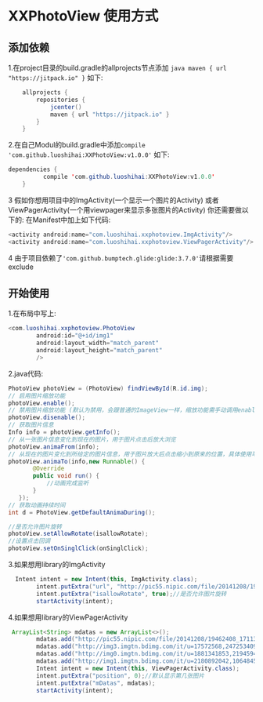 # XXPhotoView 使用方式
##  添加依赖
1.在project目录的build.gradle的allprojects节点添加
```java maven { url "https://jitpack.io" }```
如下:
```java
    allprojects {
        repositories {
            jcenter()
            maven { url "https://jitpack.io" }
        }
    }
```
2.在自己Modul的build.gradle中添加```compile 'com.github.luoshihai:XXPhotoView:v1.0.0'```
如下:
```java
dependencies {
	      compile 'com.github.luoshihai:XXPhotoView:v1.0.0'
	}
```

3 假如你想用项目中的ImgActivity(一个显示一个图片的Activity) 或者ViewPagerActivity(一个用viewpager来显示多张图片的Activity)
你还需要做以下的:
在Manifest中加上如下代码:
```java
<activity android:name="com.luoshihai.xxphotoview.ImgActivity"/>
<activity android:name="com.luoshihai.xxphotoview.ViewPagerActivity"/>
```
4 由于项目依赖了```'com.github.bumptech.glide:glide:3.7.0'```请根据需要exclude

## 开始使用
1.在布局中写上:
```java
<com.luoshihai.xxphotoview.PhotoView
        android:id="@+id/img1"
        android:layout_width="match_parent"
        android:layout_height="match_parent"
        />
 ```
2.java代码:
```java
PhotoView photoView = (PhotoView) findViewById(R.id.img);
// 启用图片缩放功能
photoView.enable();
// 禁用图片缩放功能 (默认为禁用，会跟普通的ImageView一样，缩放功能需手动调用enable()启用)
photoView.disenable();
// 获取图片信息
Info info = photoView.getInfo();
// 从一张图片信息变化到现在的图片，用于图片点击后放大浏览
photoView.animaFrom(info);
// 从现在的图片变化到所给定的图片信息，用于图片放大后点击缩小到原来的位置，具体使用可以参照demo的使用
photoView.animaTo(info,new Runnable() {
       @Override
       public void run() {
           //动画完成监听
       }
   });
// 获取动画持续时间
int d = PhotoView.getDefaultAnimaDuring();

//是否允许图片旋转
photoView.setAllowRotate(isallowRotate);
//设置点击回调
photoView.setOnSinglClick(onSinglClick);
```

3.如果想用library的ImgActivity
```java
  Intent intent = new Intent(this, ImgActivity.class);
        intent.putExtra("url", "http://pic55.nipic.com/file/20141208/19462408_171130083000_2.jpg");
        intent.putExtra("isallowRotate", true);//是否允许图片旋转
        startActivity(intent);
 ````
4.如果想用library的ViewPagerActivity
```java
 ArrayList<String> mdatas = new ArrayList<>();
        mdatas.add("http://pic55.nipic.com/file/20141208/19462408_171130083000_2.jpg");
        mdatas.add("http://img3.imgtn.bdimg.com/it/u=17572568,2472534097&fm=23&gp=0.jpg");
        mdatas.add("http://img0.imgtn.bdimg.com/it/u=1881341853,2194594401&fm=23&gp=0.jpg");
        mdatas.add("http://img1.imgtn.bdimg.com/it/u=2180892042,1064845699&fm=23&gp=0.jpg");
        Intent intent = new Intent(this, ViewPagerActivity.class);
        intent.putExtra("position", 0);//默认显示第几张图片
        intent.putExtra("mDatas", mdatas);
        startActivity(intent);
 ```
